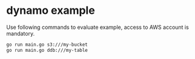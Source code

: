 # dynamo example

Use following commands to evaluate example, access to AWS account is mandatory.

```bash
go run main.go s3:///my-bucket
go run main.go ddb:///my-table
```
